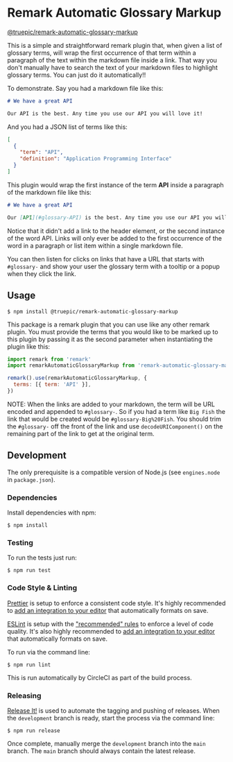 # Remark Automatic Glossary Markup

[@truepic/remark-automatic-glossary-markup](https://www.npmjs.com/package/truepic/remark-automatic-glossary-markup)

This is a simple and straightforward remark plugin that, when given a list of glossary terms, will wrap the first
occurrence of that term within a paragraph of the text within the markdown file inside a link. That way you don't
manually have to search the text of your markdown files to highlight glossary terms. You can just do it automatically!!

To demonstrate. Say you had a markdown file like this:

```md
# We have a great API

Our API is the best. Any time you use our API you will love it!
```

And you had a JSON list of terms like this:

```json
[
  {
    "term": "API",
    "definition": "Application Programming Interface"
  }
]
```

This plugin would wrap the first instance of the term **API** inside a paragraph of the markdown file like this:

```md
# We have a great API

Our [API](#glossary-API) is the best. Any time you use our API you will love it!
```

Notice that it didn't add a link to the header element, or the second instance of the word API. Links will only ever be
added to the first occurrence of the word in a paragraph or list item within a single markdown file.

You can then listen for clicks on links that have a URL that starts with `#glossary-` and show your user the glossary
term with a tooltip or a popup when they click the link.

## Usage

```shell
$ npm install @truepic/remark-automatic-glossary-markup
```

This package is a remark plugin that you can use like any other remark plugin. You must provide the terms that you would
like to be marked up to this plugin by passing it as the second parameter when instantiating the plugin like this:

```js
import remark from 'remark'
import remarkAutomaticGlossaryMarkup from 'remark-automatic-glossary-markup'

remark().use(remarkAutomaticGlossaryMarkup, {
  terms: [{ term: 'API' }],
})
```

NOTE: When the links are added to your markdown, the term will be URL encoded and appended to `#glossary-`. So if you
had a term like `Big Fish` the link that would be created would be `#glossary-Big%20Fish`. You should trim the
`#glossary-` off the front of the link and use `decodeURIComponent()` on the remaining part of the link to get at the
original term.

## Development

The only prerequisite is a compatible version of Node.js (see `engines.node` in `package.json`).

### Dependencies

Install dependencies with npm:

```shell
$ npm install
```

### Testing

To run the tests just run:

```shell
$ npm run test
```

### Code Style & Linting

[Prettier](https://prettier.com/) is setup to enforce a consistent code style. It's highly recommended to
[add an integration to your editor](https://prettier.io/docs/en/editors.html) that automatically formats on save.

[ESLint](https://eslint.org/) is setup with the ["recommended" rules](https://eslint.org/docs/rules/) to enforce a level
of code quality. It's also highly recommended to
[add an integration to your editor](https://eslint.org/docs/user-guide/integrations#editors) that automatically formats
on save.

To run via the command line:

```shell
$ npm run lint
```

This is run automatically by CircleCI as part of the build process.

### Releasing

[Release It!](https://github.com/release-it/release-it) is used to automate the tagging and pushing of releases. When
the `development` branch is ready, start the process via the command line:

```shell
$ npm run release
```

Once complete, manually merge the `development` branch into the `main` branch. The `main` branch should always contain
the latest release.
